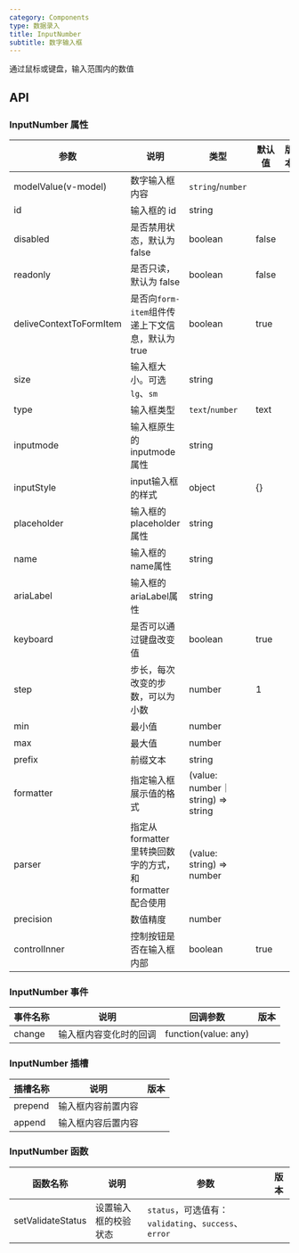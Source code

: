 ```yaml
---
category: Components
type: 数据录入
title: InputNumber
subtitle: 数字输入框
---
```


通过鼠标或键盘，输入范围内的数值

## API

### InputNumber 属性

| 参数                      | 说明                                       | 类型                               | 默认值 | 版本 |
|-------------------------|------------------------------------------|----------------------------------|---| --- |
| modelValue(v-model)     | 数字输入框内容                                  | `string`/`number`                |   |  |
| id                      | 输入框的 id                                  | string                           |   |  |
| disabled                | 是否禁用状态，默认为 false                         | boolean                          | false |  |
| readonly                | 是否只读，默认为 false                           | boolean                          | false |  |
| deliveContextToFormItem | 是否向`form-item`组件传递上下文信息，默认为 true         | boolean                          | true |  |
| size                    | 输入框大小。可选 `lg`、`sm`                       | string                           |   |  |
| type                    | 输入框类型                                    | `text`/`number`                  | text |  |
| inputmode               | 输入框原生的inputmode属性                        | string                           |   |  |  |
| inputStyle              | input输入框的样式                              | object                           | {} |  |  |
| placeholder             | 输入框的placeholder属性                        | string                           |   |  |  |
| name                    | 输入框的name属性                               | string                           |   |  |  |
| ariaLabel               | 输入框的ariaLabel属性                          | string                           |   |  |  |
| keyboard                | 是否可以通过键盘改变值                              | boolean                          | true |  |  |
| step                    | 步长，每次改变的步数，可以为小数                         | number                           | 1 |  |  |
| min                     | 最小值                                      | number                           |   |  |
| max                     | 最大值                                      | number                           |   |  |
| prefix                  | 前缀文本                                     | string                           |   |  |  |
| formatter               | 指定输入框展示值的格式                              | (value: number｜string) => string |   |  |
| parser                  | 指定从 formatter 里转换回数字的方式，和 formatter 配合使用 | (value: string) => number        |   |  |
| precision               | 数值精度                                     | number                           |   |  |
| controlInner            | 控制按钮是否在输入框内部                             | boolean                          | true |  |

### InputNumber 事件

| 事件名称   | 说明          | 回调参数                 | 版本    |
|--------|-------------|----------------------|-------|
| change | 输入框内容变化时的回调 | function(value: any) |       |

### InputNumber 插槽

| 插槽名称    | 说明                                               | 版本  |
|---------|--------------------------------------------------|-----|
| prepend | 输入框内容前置内容                                        |     |
| append  | 输入框内容后置内容                                        |     |

### InputNumber 函数

| 函数名称       | 说明                         | 参数                                         | 版本          |
|------------|----------------------------|--------------------------------------------|-------------|
| setValidateStatus     | 设置输入框的校验状态 | `status`，可选值有：`validating`、`success`、`error` |         |
